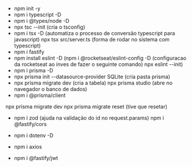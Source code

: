* npm init -y
* npm i typescript -D
* npm i @types/node -D
* npx tsc --init (cria o tsconfig)
* npm i tsx -D (automatiza o processo de conversão typescript para javascript)
npx tsx src/server.ts (forma de rodar no sistema com typescript)
* npm i fastify
* npm install eslint -D  (npm i @rocketseat/eslint-config -D (configuracao da rocketseat ao inves de fazer o seguinte comando)  npx eslint --init)
* npm i prisma -D 
* npx prisma init --datasource-provider SQLite (cria pasta prisma)
* npx prisma migrate dev (cria a tabela)
npx prisma studio (abre no navegador o banco de dados)
* npm i @prisma/client

npx prisma migrate dev
npx prisma migrate reset (tive que resetar)

* npm i zod (ajuda na validação do id no request.params)
npm i @fastify/cors

* npm i dotenv -D 
* npm i axios
* npm i @fastify/jwt  